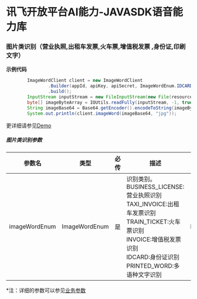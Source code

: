 # 讯飞开放平台AI能力-JAVASDK语音能力库

### 图片类识别（营业执照,出租车发票,火车票,增值税发票 ,身份证,印刷文字）

**示例代码**
```java
        ImageWordClient client = new ImageWordClient
                .Builder(appId, apiKey, apiSecret, ImageWordEnum.IDCARD)
                .build();
        InputStream inputStream = new FileInputStream(new File(resourcePath + "/image/car.jpg"));
        byte[] imageByteArray = IOUtils.readFully(inputStream, -1, true);
        String imageBase64 = Base64.getEncoder().encodeToString(imageByteArray);
        System.out.println(client.imageWord(imageBase64, "jpg"));
```

更详细请参见[Demo](https://github.com/iFLYTEK-OP/websdk-java-demo/blob/main/src/main/java/cn/xfyun/demo/ocr/ImageWordClientApp.java)

##### 图片类识别参数
|参数名|类型|必传|描述|示例|
|---|---|---|---|---|
|imageWordEnum|ImageWordEnum|是|识别类别。<br>BUSINESS_LICENSE:营业执照识别 <br>TAXI_INVOICE:出租车发票识别 <br>TRAIN_TICKET:火车票识别 <br>INVOICE:增值税发票识别 <br>IDCARD:身份证识别 <br>PRINTED_WORD:多语种文字识别|ImageWordEnum.PRINTED_WORD|

 *注：详细的参数可以参见[业务参数](https://www.xfyun.cn/doc/words/id_card/API.html)
